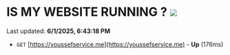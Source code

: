 # IS MY WEBSITE RUNNING ? [![](https://img.shields.io/static/v1?label=Sponsor&message=%E2%9D%A4&logo=GitHub&color=%23fe8e86)](https://github.com/sponsors/Youssef-Lehmam)

Last updated: **6/1/2025, 6:43:18 PM**

- `GET` [https://youssefservice.me](https://youssefservice.me) - **Up** (176ms)
